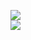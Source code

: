 [![](https://img.shields.io/badge/Made%20With-Github%20Spray-lightgrey.svg?style=for-the-badge&logo=github)](https://github.com/Annihil/github-spray#23802)  
[![](https://i.imgur.com/2DrTn0Z.gif)](https://github.com/Annihil/github-spray)